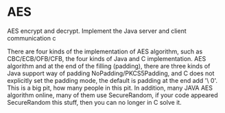 # AES
AES encrypt and decrypt. Implement the Java server and client communication c

There are four kinds of the implementation of AES algorithm, such as CBC/ECB/OFB/CFB,
the four kinds of Java and C implementation. AES algorithm and at the end of the filling (padding), 
there are three kinds of Java support way of padding NoPadding/PKCS5Padding,
and C does not explicitly set the padding mode, the default is padding at the end add '\ 0'.
This is a big pit, how many people in this pit. 
In addition, many JAVA AES algorithm online, many of them use SecureRandom, 
if your code appeared SecureRandom this stuff, then you can no longer in C solve it.
